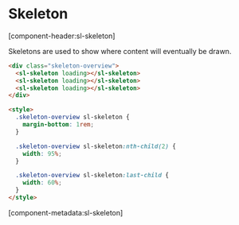 # Skeleton

[component-header:sl-skeleton]

Skeletons are used to show where content will eventually be drawn.

```html preview
<div class="skeleton-overview">
  <sl-skeleton loading></sl-skeleton>
  <sl-skeleton loading></sl-skeleton>
  <sl-skeleton loading></sl-skeleton>
</div>

<style>
  .skeleton-overview sl-skeleton {
    margin-bottom: 1rem;
  }

  .skeleton-overview sl-skeleton:nth-child(2) {
    width: 95%;
  }

  .skeleton-overview sl-skeleton:last-child {
    width: 60%;
  }
</style>
```

[component-metadata:sl-skeleton]
